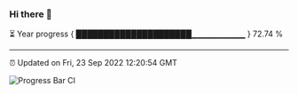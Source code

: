 ### Hi there 👋

⏳ Year progress { █████████████████████▁▁▁▁▁▁▁▁▁ } 72.74 %

---

⏰ Updated on Fri, 23 Sep 2022 12:20:54 GMT

![Progress Bar CI](https://github.com/Shyam-Makwana/GitHub-Actions-Demo/workflows/Progress%20Bar%20CI/badge.svg)
